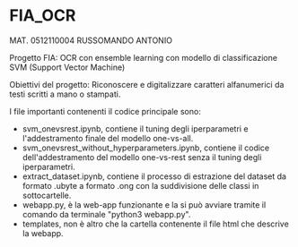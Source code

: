 # FIA_OCR

MAT. 0512110004 RUSSOMANDO ANTONIO

Progetto FIA: 
OCR con ensemble learning con modello di classificazione SVM (Support Vector Machine)

Obiettivi del progetto:
Riconoscere e digitalizzare caratteri alfanumerici da testi scritti a mano o stampati.

I file importanti contenenti il codice principale sono:
- svm_onevsrest.ipynb, contiene il tuning degli iperparametri e l'addestramento finale del modello one-vs-all.
- svm_onevsrest_without_hyperparameters.ipynb, contiene il codice dell'addestramento del modello one-vs-rest senza il tuning degli iperparametri.
- extract_dataset.ipynb, contiene il processo di estrazione del dataset da formato .ubyte a formato .ong con la suddivisione delle classi in sottocartelle.
- webapp.py, è la web-app funzionante e la si può avviare tramite il comando da terminale "python3 webapp.py".
- templates, non è altro che la cartella contenente il file html che descrive la webapp.
